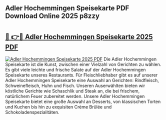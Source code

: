 ## Adler Hochemmingen Speisekarte PDF Download Online 2025 p8zzy

# <h2><a href="http://gc7e6qw.nevu.top/?p=Adler+Hochemmingen+Speisekarte">🔗 👉🔴 Adler Hochemmingen Speisekarte 2025 PDF</a></h2>

[![Adler Hochemmingen Speisekarte 2025 PDF](https://i.imgur.com/dBaPXMq.png)](http://gc7e6qw.nevu.top/?p=Adler+Hochemmingen+Speisekarte)
Die Adler Hochemmingen Speisekarte ist die Kunst, zwischen einer Vielzahl von Gerichten zu wählen. Es gibt viele leichte und frische Salate auf der Adler Hochemmingen Speisekarte unseres Restaurants. Für Fleischliebhaber gibt es auf unserer Adler Hochemmingen Speisekarte eine Auswahl an Gerichten: Rindfleisch, Schweinefleisch, Huhn und Fisch. Unseren Auserwählten bieten wir köstliche Gerichte wie Schaschlik und Steak an, die bei frischem, natürlichem Feuer zubereitet werden. Unsere Adler Hochemmingen Speisekarte bietet eine große Auswahl an Desserts, von klassischen Torten und Kuchen bis hin zu exquisiten Crème Brûlée und Schokoladenspezialitäten.
